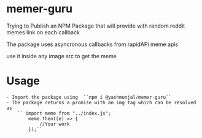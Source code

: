 # memer-guru

Trying to Publish an NPM Package that will provide with random reddit memes link on each callback

The package uses asyncronous callbacks from rapidAPi meme apis

use it inside any image src to get the meme

# Usage

    - Import the package using  ``npm i @yashmunjal/memer-guru``
    - The package returns a promise with an img tag which can be resolved as
        `` import meme from "../index.js";
            meme.then((e) => {
                //Your work
            });``
